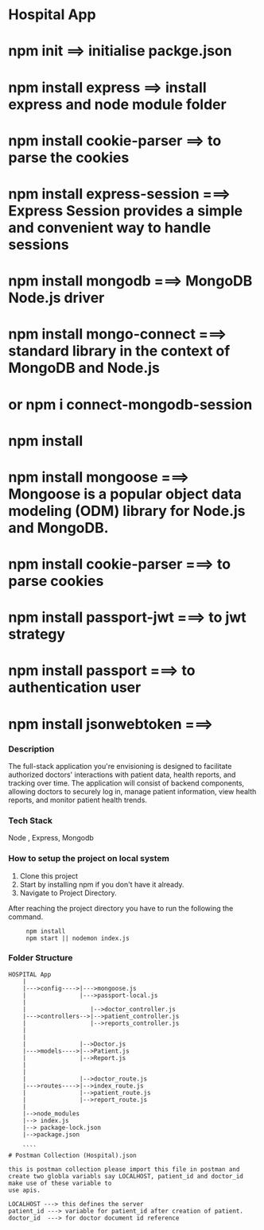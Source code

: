 # Hospital App

# npm init ==> initialise packge.json
# npm install express ==> install express and node module folder
# npm install cookie-parser ==> to parse the cookies
# npm install express-session ===> Express Session provides a simple and convenient way to handle sessions 
# npm install mongodb ===> MongoDB Node.js driver
# npm install mongo-connect ===> standard library in the context of MongoDB and Node.js 
# or npm i connect-mongodb-session 
# npm install 
# npm install mongoose ===> Mongoose is a popular object data modeling (ODM) library for Node.js and MongoDB.
# npm install cookie-parser ===> to parse cookies
# npm install passport-jwt ===> to jwt strategy
# npm install passport ===> to authentication user 
# npm install jsonwebtoken ===>


### Description

The full-stack application you're envisioning is designed to facilitate authorized doctors' interactions with patient data, health reports, and tracking over time. The application will consist of backend components, allowing doctors to securely log in, manage patient information, view health reports, and monitor patient health trends.


### Tech Stack

Node , Express, Mongodb 

### How to setup the project on local system

  1. Clone this project
  2. Start by installing npm if you don't have it already.
  3. Navigate to Project Directory.

After reaching the project directory you have to run the following the command.
   ```` 
        npm install 
        npm start || nodemon index.js
   ````

 

### Folder Structure

```
HOSPITAL App
    |
    |--->config---->|--->mongoose.js
    |               |--->passport-local.js
    |
    |                  |-->doctor_controller.js
    |--->controllers-->|-->patient_controller.js
    |                  |-->reports_controller.js
    |         
    |
    |               |-->Doctor.js
    |--->models---->|-->Patient.js
    |               |-->Report.js
    |
    |              
    |               |-->doctor_route.js
    |--->routes---->|-->index_route.js
    |               |-->patient_route.js
    |               |-->report_route.js
    |
    |-->node_modules
    |--> index.js
    |--> package-lock.json
    |-->package.json
    
    ````
# Postman Collection (Hospital).json

this is postman collection please import this file in postman and create two globla variabls say LOCALHOST, patient_id and doctor_id make use of these variable to 
use apis.

LOCALHOST ---> this defines the server 
patient_id ---> variable for patient_id after creation of patient.
doctor_id  ---> for doctor document id reference
